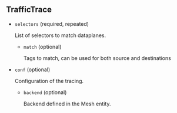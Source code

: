 ---
---
## TrafficTrace

- `selectors` (required, repeated)

    List of selectors to match dataplanes.    
    
    - `match` (optional)
    
        Tags to match, can be used for both source and destinations

- `conf` (optional)

    Configuration of the tracing.    
    
    - `backend` (optional)
    
        Backend defined in the Mesh entity.


